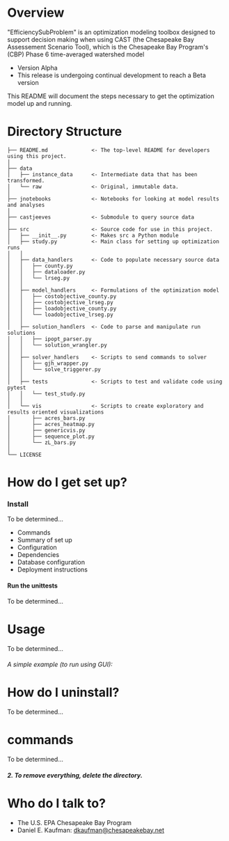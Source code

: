 # Overview

"EfficiencySubProblem" is an optimization modeling toolbox
designed to support decision making when using
CAST (the Chesapeake Bay Assessement Scenario Tool), which
is the Chesapeake Bay Program's (CBP) Phase 6 time-averaged watershed model 

* Version Alpha
* This release is undergoing continual development to reach a Beta version

This README will document the steps necessary to get the optimization model
up and running.

# Directory Structure

```
├── README.md              <- The top-level README for developers using this project.
│
├── data
│   ├── instance_data      <- Intermediate data that has been transformed.
│   └── raw                <- Original, immutable data.
│
├── jnotebooks             <- Notebooks for looking at model results and analyses
│
├── castjeeves             <- Submodule to query source data
│
├── src                    <- Source code for use in this project.
│   ├── __init__.py        <- Makes src a Python module
│   ├── study.py           <- Main class for setting up optimization runs
│   │
│   ├── data_handlers      <- Code to populate necessary source data
│   │   ├── county.py
│   │   ├── dataloader.py
│   │   └── lrseg.py
│   │
│   ├── model_handlers     <- Formulations of the optimization model
│   │   ├── costobjective_county.py
│   │   ├── costobjective_lrseg.py
│   │   ├── loadobjective_county.py
│   │   └── loadobjective_lrseg.py
│   │
│   ├── solution_handlers  <- Code to parse and manipulate run solutions
│   │   ├── ipopt_parser.py
│   │   └── solution_wrangler.py
│   │
│   ├── solver_handlers    <- Scripts to send commands to solver
│   │   ├── gjh_wrapper.py
│   │   └── solve_triggerer.py
│   │
│   ├── tests              <- Scripts to test and validate code using pytest
│   │   └── test_study.py
│   │
│   └── vis                <- Scripts to create exploratory and results oriented visualizations
│       ├── acres_bars.py
│       ├── acres_heatmap.py
│       ├── genericvis.py
│       ├── sequence_plot.py
│       └── zL_bars.py
│
└── LICENSE
```

# How do I get set up?

### Install

To be determined...
* Commands
* Summary of set up
* Configuration
* Dependencies
* Database configuration
* Deployment instructions

#### Run the unittests

To be determined...

# Usage

To be determined...
###### A simple example (to run using GUI):


# How do I uninstall?

To be determined...

# commands

To be determined...
##### 2. To remove everything, delete the directory.

# Who do I talk to? ###

* The U.S. EPA Chesapeake Bay Program
* Daniel E. Kaufman: dkaufman@chesapeakebay.net